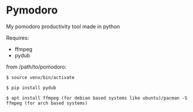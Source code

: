 # Pymodoro
My pomodoro productivity tool made in python

Requires:
  - ffmpeg
  - pydub

from /path/to/pomodoro:
  
    $ source venv/bin/activate

    $ pip install pydub

    $ apt install ffmpeg (for debian based systems like ubuntu)/pacman -S ffmpeg (for arch based systems)
  
